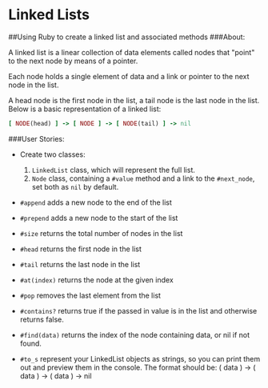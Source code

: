 # Linked Lists

##Using Ruby to create a linked list and associated methods
###About:

A linked list is a linear collection of data elements called nodes that "point" to the next node by means of a pointer.

Each node holds a single element of data and a link or pointer to the next node in the list.

A head node is the first node in the list, a tail node is the last node in the list. Below is a basic representation of a linked list:

``` ruby
[ NODE(head) ] -> [ NODE ] -> [ NODE(tail) ] -> nil
```
###User Stories:

* Create two classes:
  1. `LinkedList` class, which will represent the full list.
  2. `Node` class, containing a `#value` method and a link to the `#next_node`, set both as `nil` by default.

* `#append` adds a new node to the end of the list
* `#prepend` adds a new node to the start of the list
* `#size` returns the total number of nodes in the list
* `#head` returns the first node in the list
* `#tail` returns the last node in the list
* `#at(index)` returns the node at the given index
* `#pop` removes the last element from the list
* `#contains?` returns true if the passed in value is in the list and otherwise returns false.
* `#find(data)` returns the index of the node containing data, or nil if not found.
* `#to_s` represent your LinkedList objects as strings, so you can print them out and preview them in the console. The format should be: ( data ) -> ( data ) -> ( data ) -> nil
